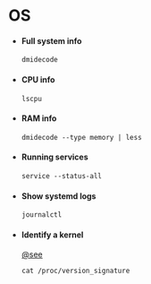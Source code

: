 # OS

- #### Full system info
  ```console 
  dmidecode
  ``` 

- #### CPU info
  ```console 
  lscpu
  ``` 

- #### RAM info
  ```console 
  dmidecode --type memory | less
  ``` 

- #### Running services
  ```console 
  service --status-all
  ``` 

- #### Show systemd logs
  ```console 
  journalctl
  ``` 

- #### Identify a kernel 
  [@see](https://ubuntu.com/kernel)
  ```console 
  cat /proc/version_signature
  ``` 
